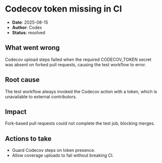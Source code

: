 # Codecov token missing in CI

- **Date**: 2025-08-15
- **Author**: Codex
- **Status**: resolved

## What went wrong
Codecov upload steps failed when the required CODECOV_TOKEN secret was absent on forked pull requests, causing the test workflow to error.

## Root cause
The test workflow always invoked the Codecov action with a token, which is unavailable to external contributors.

## Impact
Fork-based pull requests could not complete the test job, blocking merges.

## Actions to take
- Guard Codecov steps on token presence.
- Allow coverage uploads to fail without breaking CI.

